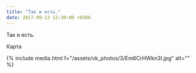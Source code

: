 ```yaml
---
title: "Так и есть."
date: 2017-09-13 12:30:00 +0300
---
```


Так и есть.

Карта

{% include media.html f="/assets/vk_photos/3/Em6CrHWkn3I.jpg" alt="" %}
